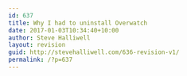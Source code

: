 ```yaml
---
id: 637
title: Why I had to uninstall Overwatch
date: 2017-01-03T10:34:40+10:00
author: Steve Halliwell
layout: revision
guid: http://stevehalliwell.com/636-revision-v1/
permalink: /?p=637
---
```


